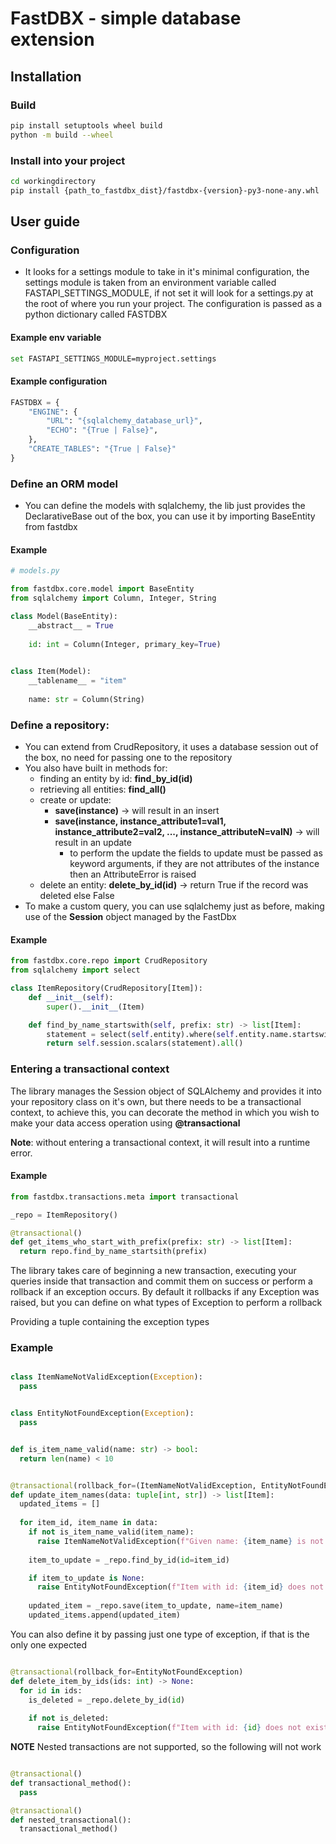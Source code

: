 # FastDBX - simple database extension

## Installation

### Build

```bash
pip install setuptools wheel build
python -m build --wheel
```

### Install into your project

```bash
cd workingdirectory
pip install {path_to_fastdbx_dist}/fastdbx-{version}-py3-none-any.whl
```

## User guide

### Configuration

* It looks for a settings module to take in it's minimal configuration, the settings module is taken from an environment variable 
called FASTAPI_SETTINGS_MODULE, if not set it will look for a settings.py at the root of where you run your project. The configuration
is passed as a python dictionary called FASTDBX

#### Example env variable

```bash
set FASTAPI_SETTINGS_MODULE=myproject.settings
```


#### Example configuration
```python
FASTDBX = {
    "ENGINE": {
        "URL": "{sqlalchemy_database_url}",
        "ECHO": "{True | False}",
    },
    "CREATE_TABLES": "{True | False}"
}
```

### Define an ORM model

* You can define the models with sqlalchemy, the lib just provides the DeclarativeBase out of the box, you can use it by
importing BaseEntity from fastdbx

#### Example

```python
# models.py

from fastdbx.core.model import BaseEntity
from sqlalchemy import Column, Integer, String

class Model(BaseEntity):
    __abstract__ = True
    
    id: int = Column(Integer, primary_key=True)
    

class Item(Model):
    __tablename__ = "item"
    
    name: str = Column(String)
```

### Define a repository:

* You can extend from CrudRepository, it uses a database session out of the box, no need for passing one to the repository
* You also have built in methods for:
  * finding an entity by id: **find_by_id(id)**
  * retrieving all entities: **find_all()**
  * create or update: 
    * **save(instance)** -> will result in an insert
    * **save(instance, instance_attribute1=val1, instance_attribute2=val2, ..., instance_attributeN=valN)** -> will result in an update
      * to perform the update the fields to update must be passed as keyword arguments, if they are not attributes of the instance then
      an AttributeError is raised
  * delete an entity: **delete_by_id(id)** -> return True if the record was deleted else False
* To make a custom query, you can use sqlalchemy just as before, making use of the **Session** object managed by the FastDbx

#### Example

```python
from fastdbx.core.repo import CrudRepository
from sqlalchemy import select

class ItemRepository(CrudRepository[Item]):
    def __init__(self):
        super().__init__(Item)

    def find_by_name_startswith(self, prefix: str) -> list[Item]:
        statement = select(self.entity).where(self.entity.name.startswith(name))
        return self.session.scalars(statement).all()

```

### Entering a transactional context

The library manages the Session object of SQLAlchemy and provides it into your repository class on it's own, but there needs to be 
a transactional context, to achieve this, you can decorate the method in which you wish to make your data access operation using **@transactional**

**Note**: without entering a transactional context, it will result into a runtime error.

#### Example

```python
from fastdbx.transactions.meta import transactional

_repo = ItemRepository()

@transactional()
def get_items_who_start_with_prefix(prefix: str) -> list[Item]:
  return repo.find_by_name_startsith(prefix)

```

The library takes care of beginning a new transaction, executing your queries inside that transaction and commit them on success or perform a rollback
if an exception occurs. By default it rollbacks if any Exception was raised, but you can define on what types of Exception to perform a rollback

Providing a tuple containing the exception types

### Example
```python

class ItemNameNotValidException(Exception):
  pass


class EntityNotFoundException(Exception):
  pass


def is_item_name_valid(name: str) -> bool:
  return len(name) < 10


@transactional(rollback_for=(ItemNameNotValidException, EntityNotFoundException))
def update_item_names(data: tuple[int, str]) -> list[Item]:
  updated_items = []
  
  for item_id, item_name in data:
    if not is_item_name_valid(item_name):
      raise ItemNameNotValidException(f"Given name: {item_name} is not valid, won't update anything...")
    
    item_to_update = _repo.find_by_id(id=item_id)

    if item_to_update is None:
      raise EntityNotFoundException(f"Item with id: {item_id} does not exist, won't update anything...")
    
    updated_item = _repo.save(item_to_update, name=item_name)
    updated_items.append(updated_item)

```

You can also define it by passing just one type of exception, if that is the only one expected

```python

@transactional(rollback_for=EntityNotFoundException)
def delete_item_by_ids(ids: int) -> None:
  for id in ids:
    is_deleted = _repo.delete_by_id(id)
    
    if not is_deleted:
      raise EntityNotFoundException(f"Item with id: {id} does not exist, won't delete anything...")
```

**NOTE** Nested transactions are not supported, so the following will not work

```python

@transactional()
def transactional_method():
  pass

@transactional()
def nested_transactional():
  transactional_method()

```
